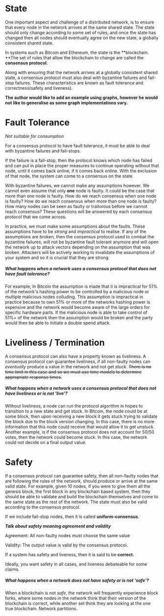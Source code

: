 # State

One important aspect and challenge of a distributed network, is to ensure that every node in the network arrives at the same shared state. The state should only change according to some set of rules, and once the state has changed then all nodes should eventually agree on the new state, a globally consistent shared state.

In systems such as Bitcoin and Ethereum, the state is the **blockchain. **The set of rules that allow the blockchain to change are called the **consensus protocol.**

Along with ensuring that the network arrives at a globally consistent shared state, a consensus protocol must also deal with byzantine failures and fail-stop failures. These characteristics are known as fault tolerance and correctness\(safety and liveness\).

**The author would like to add an example using graphs, however he would not like to generalise as some graph implementations vary.**

# Fault Tolerance

_Not suitable for consumption_

For a consensus protocol to have fault tolerance, it must be able to deal with byzantine failures and fail-stops.

If the failure is a fail-stop, then the protocol knows which node has failed and can put in place the proper measures to continue operating without that node, until it comes back online, if it comes back online. With the exclusion of that node, the system can come to a consensus on the state.

With byzantine failures, we cannot make any assumptions however. We cannot even assume that only **one** node is faulty. It could be the case that more than one node is faulty. How do we reach consensus when one node is faulty? How do we reach consensus when more than one node is faulty? How many nodes can be seen as faulty or traitorous before we cannot reach consensus? These questions will be answered by each consensus protocol that we come across.

In practice, we must make some assumptions about the faults. These assumptions have to be _strong_ and _impractical_ to realise. If any of the assumptions are broken, then the consensus protocol used to combat the byzantine failures, will not be byzantine fault tolerant anymore and will open the network up to attack vectors depending on the assumption that was broken. Attackers will be actively working to invalidate the assumptions of your system and so it is crucial that they are strong.

##### What happens when a network uses a consensus protocol that does not have fault tolerance?

For example, In Bitcoin the assumption is made that it is impractical for 51% of the network's hashing power to be controlled by a malicious node or multiple malicious nodes colluding. This assumption is impractical in practice because to own 51% or more of the networks hashing power is expensive and the network would become aware of the large orders for specific hardware parts.  If the malicious node is able to take control of 51%+ of the network then the assumption would be broken and the party would then be able to initiate a double spend attack.

# Liveliness / Termination

A consensus protocol can also have a property known as liveliness. A consensus protocol can guarantee liveliness, if all non-faulty nodes can _eventually_ produce a value in the network and not get _stuck_. ~~There is no time limit in this case and so we must use time models to determine appropriate response times.~~

##### What happens when a network uses a consensus protocol that does not have liveliness or is not 'live'?

Without liveliness, a node can run the protocol algorithm in hopes to transition to a new state and get stuck. In Bitcoin, the node could be at some block, then upon receiving a new block it gets stuck trying to validate the block due to the block version changing. In this case, there is no more information that this node could receive that would allow it to get _unstuck_. Another example, is if the consensus protocol does not account for 50/50 votes, then the network could become stuck. In this case, the network could not decide on a final output value.

# Safety

If a consensus protocol can guarantee safety, then all non-faulty nodes that are following the rules of the network, should produce or arrive at the same valid state. For example, given 10 nodes, if you were to give them all the genesis block, the first block in any blockchain based system, then they should be able to validate and build the blockchain themselves and come to the same state as the rest of the network. The state must also be valid according to the consensus protocol.

If we include fail-stop nodes, then it is called **uniform-consensus**.

_**Talk about safety meaning agreement and validity**_

Agreement: All non-faulty nodes must choose the same value

Validity: The output value is valid by the consensus protocol.

If a system has safety and liveness, then it is said to be **correct.**

Ideally, you want safety in all cases, and liveness debateable for some claims.

##### What happens when a network does not have safety or is not 'safe'?

When a blockchain is not _safe_, the network will frequently experience block forks, where some nodes in the network think that their version of the blockchain is correct, while another set think they are looking at the one true blockchain. Network partitions.

# 



